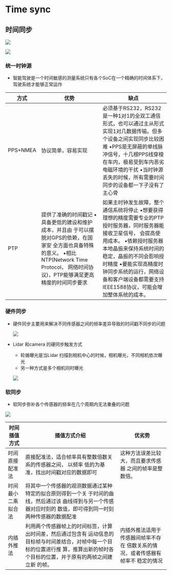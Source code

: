 # Time sync

## 时间同步

![](assets/images/time_sync_5.png)

![](assets/images/time_sync_0.png)

### 统一时钟源
- 智能驾驶是一个时间敏感的测量系统只有各个SoC在一个精确的时间体系下，驾驶系统才能够正常运作

| 方式     | 优势                                                         | 缺点                                                         |
| -------- | ------------------------------------------------------------ | ------------------------------------------------------------ |
| PPS+NMEA | 协议简单，容易实现                                           | 必须基于RS232，RS232是一种1对1的全双工通信形式，也可以通过主从形式 实现1对几数据传输。但多个设备之间实现同步比较困难 •PPS是无屏蔽的单线脉冲信号，十几根PPS线穿梭在车内，极易受到车内恶劣 电磁环境的干扰 •当时钟源丢失的时候，所有需要时间同步的设备都一下子没有了主心骨 |
| PTP      | 提供了准确的时间戳记 •具备更低的建设和维护成本，并且由 于可以摆脱对GPS的依赖，在国家安 全方面也具备特殊的意义。 •相比NTP(Network Time Protocol， 网络时间协议)，PTP能够满足更高 精度的时间同步要求 | 如果主时钟发生故障，整个通信系统将停止 •想要获得理想的精度需要专业的PTP授时服务器，同时服务器能接收卫星信号， 会提高使用成本。 •依赖授时服务器本地晶振来保持系统时间的稳定，晶振的不同会影响授时精度 •要能实现高精度时钟同步系统的运行，网络设备和客户端设备都需要支持 IEEE1588协议，可能会增加整体系统的成本。 |



### 硬件同步

 - 硬件同步主要用来解决不同传感器之间的频率差异导致的时间戳不同步的问题

   ![](assets/images/time_sync_2.png)

- Lidar 和camera 的硬同步触发方式

  - 轮循曝光是当Lidar 扫描到相机中心的时候，相机曝光，不同相机依次曝光
  - 另一种方式是多个相机同时曝光

  ![](assets/images/time_sync_3.png)

### 软同步

 - 软同步弥补各个传感器的频率在几个周期内无法重叠的问题

![](assets/images/time_sync_4.png)

| 时间插值方式       | **插值方式介绍**                                             | **优劣势**                                                   |
| ------------------ | ------------------------------------------------------------ | ------------------------------------------------------------ |
| 时间直接配准法     | 直接配准法，适合帧率具有整数倍数关系的传感器之间， 以频率 低的为基准，找出时间戳对应的数据即可 | 这种方法误差比较大，而且要求传感器 之间的帧率是整数倍。      |
| 时间最小二乘拟合法 | 将其中一个传感器的观测数据通过某种特定的拟合原则得到一个关 于时间的曲线，然后通过该 曲线得到与另一个传感器对应时刻的 数值，即可得到同一时刻两种传感器的数据配准 |                                                              |
| 内插外推法         | 利用两个传感器帧上的时间标签，计算出时间差，然后通过包含有 运动信息的目标帧与时间差结合，对帧中每一个目标的位置进行推 算，推算出新的帧时各个目标的位置，并于原有的两帧之间建立新 的帧。 | 内插外推法适用于传感器间帧率不存在 倍数关系的情况，或者传感器有帧率不 稳定的情况 |




